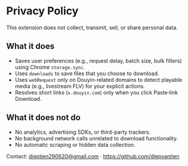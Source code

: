 Privacy Policy
==============

This extension does not collect, transmit, sell, or share personal data.

What it does
------------
- Saves user preferences (e.g., request delay, batch size, bulk filters) using Chrome `storage.sync`.
- Uses `downloads` to save files that you choose to download.
- Uses `webRequest` only on Douyin-related domains to detect playable media (e.g., livestream FLV) for your explicit actions.
- Resolves short links (`v.douyin.com`) only when you click Paste‑link Download.

What it does not do
--------------------
- No analytics, advertising SDKs, or third-party trackers.
- No background network calls unrelated to download functionality.
- No automatic scraping or hidden data collection.

Contact: dieptien290620@gmail.com · https://github.com/diepvantien

